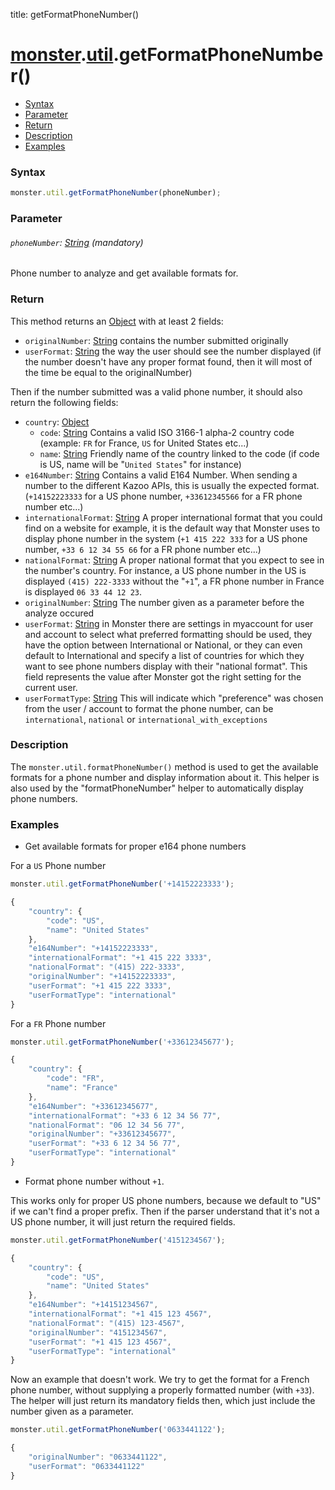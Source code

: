 title: getFormatPhoneNumber()

# [monster][monster].[util][util].getFormatPhoneNumber()

* [Syntax](#syntax)
* [Parameter](#parameter)
* [Return](#return)
* [Description](#description)
* [Examples](#examples)

### Syntax
```javascript
monster.util.getFormatPhoneNumber(phoneNumber);
```

### Parameter

###### `phoneNumber`: [String][string_literal] (mandatory)

Phone number to analyze and get available formats for.

### Return

This method returns an [Object][object_literal] with at least 2 fields:

* `originalNumber`: [String][string_literal] contains the number submitted originally
* `userFormat`: [String][string_literal] the way the user should see the number displayed (if the number doesn't have any proper format found, then it will most of the time be equal to the originalNumber)

Then if the number submitted was a valid phone number, it should also return the following fields:

* `country`: [Object][object_literal]
	- `code`: [String][string_literal] Contains a valid ISO 3166-1 alpha-2 country code (example: `FR` for France, `US` for United States etc...)
	- `name`: [String][string_literal] Friendly name of the country linked to the code (if code is US, name will be "`United States`" for instance)
* `e164Number`: [String][string_literal] Contains a valid E164 Number. When sending a number to the different Kazoo APIs, this is usually the expected format. (`+14152223333` for a US phone number, `+33612345566` for a FR phone number etc...)
* `internationalFormat`: [String][string_literal] A proper international format that you could find on a website for example, it is the default way that Monster uses to display phone number in the system (`+1 415 222 333` for a US phone number, `+33 6 12 34 55 66` for a FR phone number etc...)
* `nationalFormat`: [String][string_literal] A proper national format that you expect to see in the number's country. For instance, a US phone number in the US is displayed `(415) 222-3333` without the "`+1`", a FR phone number in France is displayed `06 33 44 12 23`.
* `originalNumber`: [String][string_literal] The number given as a parameter before the analyze occured
* `userFormat`: [String][string_literal] in Monster there are settings in myaccount for user and account to select what preferred formatting should be used, they have the option between International or National, or they can even default to International and specify a list of countries for which they want to see phone numbers display with their "national format". This field represents the value after Monster got the right setting for the current user.
* `userFormatType`: [String][string_literal] This will indicate which "preference" was chosen from the user / account to format the phone number, can be `international`, `national` or `international_with_exceptions`

### Description

The `monster.util.formatPhoneNumber()` method is used to get the available formats for a phone number and display information about it. This helper is also used by the "formatPhoneNumber" helper to automatically display phone numbers.

### Examples

* Get available formats for proper e164 phone numbers

For a `US` Phone number
```javascript
monster.util.getFormatPhoneNumber('+14152223333');

{
	"country": {
		"code": "US",
		"name": "United States"
	},
	"e164Number": "+14152223333",
	"internationalFormat": "+1 415 222 3333",
	"nationalFormat": "(415) 222-3333",
	"originalNumber": "+14152223333",
	"userFormat": "+1 415 222 3333",
	"userFormatType": "international"
}
```

For a `FR` Phone number
```javascript
monster.util.getFormatPhoneNumber('+33612345677');

{
	"country": {
		"code": "FR",
		"name": "France"
	},
	"e164Number": "+33612345677",
	"internationalFormat": "+33 6 12 34 56 77",
	"nationalFormat": "06 12 34 56 77",
	"originalNumber": "+33612345677",
	"userFormat": "+33 6 12 34 56 77",
	"userFormatType": "international"
}
```

* Format phone number without `+1`.

This works only for proper US phone numbers, because we default to "US" if we can't find a proper prefix. Then if the parser understand that it's not a US phone number, it will just return the required fields.
```javascript
monster.util.getFormatPhoneNumber('4151234567');

{
	"country": {
		"code": "US",
		"name": "United States"
	},
	"e164Number": "+14151234567",
	"internationalFormat": "+1 415 123 4567",
	"nationalFormat": "(415) 123-4567",
	"originalNumber": "4151234567",
	"userFormat": "+1 415 123 4567",
	"userFormatType": "international"
}
```


Now an example that doesn't work. We try to get the format for a French phone number, without supplying a properly formatted number (with `+33`). The helper will just return its mandatory fields then, which just include the number given as a parameter.
```javascript
monster.util.getFormatPhoneNumber('0633441122');

{
	"originalNumber": "0633441122",
	"userFormat": "0633441122"
}
```

[monster]: ../../monster.md
[util]: ../util.md

[string_literal]: https://developer.mozilla.org/en-US/docs/Web/JavaScript/Guide/Values,_variables,_and_literals#String_literals
[object_literal]: https://developer.mozilla.org/en-US/docs/Web/JavaScript/Guide/Values,_variables,_and_literals#Object_literals
[integer]: https://developer.mozilla.org/en-US/docs/Web/JavaScript/Guide/Values,_variables,_and_literals#Integers
